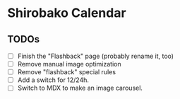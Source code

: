 # Shirobako Calendar

## TODOs

- [ ] Finish the "Flashback" page (probably rename it, too)
- [ ] Remove manual image optimization
- [ ] Remove "flashback" special rules
- [ ] Add a switch for 12/24h.
- [ ] Switch to MDX to make an image carousel.
